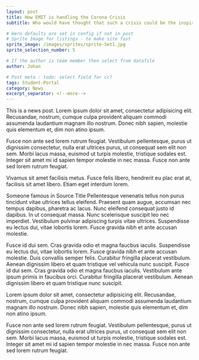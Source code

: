 ```yaml
---
layout: post
title: How EMIT is handling the Corona Crisis
subtitle: Who would have thought that such a crisis could be the inspiration for a highly effective delivery method!

# Hero defaults are set in config if not in post
# Sprite Image for listings - to make site fast
sprite_image: /images/sprites/sprite-Set1.jpg
sprite_selection_number: 5

# If the author is team member then select from datafile
author: Johan

# Post meta : todo: select field for cc?
tags: Student-Portal
category: News
excerpt_separator: <!--more-->
---
```


This is a news post. Lorem ipsum dolor sit amet, consectetur adipisicing elit. Recusandae, nostrum, cumque culpa provident aliquam commodi assumenda laudantium magnam illo nostrum. Donec nibh sapien, molestie quis elementum et, dim non atino ipsum.

Fusce non ante sed lorem rutrum feugiat. Vestibulum pellentesque, purus ut dignissim consectetur, nulla erat ultrices purus, ut consequat sem elit non sem. Morbi lacus massa, euismod ut turpis molestie, tristique sodales est. Integer sit amet mi id sapien tempor molestie in nec massa. Fusce non ante sed lorem rutrum feugiat.

Vivamus sit amet facilisis metus. Fusce felis libero, hendrerit eu plac erat at, facilisis sit amet libero. Etiam eget interdum lorem.

 Someone famous in Source Title
Pellentesque venenatis tellus non purus tincidunt vitae ultrices tellus eleifend. Praesent quam augue, accumsan nec tempus dapibus, pharetra ac lacus. Nunc eleifend consequat justo id dapibus. In ut consequat massa. Nunc scelerisque suscipit leo nec imperdiet. Vestibulum pulvinar adipiscing turpis vitae ultrices. Suspendisse eu lectus dui, vitae lobortis lorem. Fusce gravida nibh et ante accusan molestie.

Fusce id dui sem. Cras gravida odio et magna faucbus iaculis. Suspendisse eu lectus dui, vitae lobortis lorem. Fusce gravida nibh et ante accusan molestie. Duis convallis semper felis. Curabitur fringilla placerat vestibulum. Aenean dignissim libero et quam tristique vel vehicula nunc suscipit. Fusce id dui sem. Cras gravida odio et magna faucbus iaculis. Vestibulum ante ipsum primis in faucibus orci. Curabitur fringilla placerat vestibulum. Aenean dignissim libero et quam tristique nunc suscipit.

Lorem ipsum dolor sit amet, consectetur adipisicing elit. Recusandae, nostrum, cumque culpa provident aliquam commodi assumenda laudantium magnam illo nostrum. Donec nibh sapien, molestie quis elementum et, dim non atino ipsum.

Fusce non ante sed lorem rutrum feugiat. Vestibulum pellentesque, purus ut dignissim consectetur, nulla erat ultrices purus, ut consequat sem elit non sem. Morbi lacus massa, euismod ut turpis molestie, tristique sodales est. Integer sit amet mi id sapien tempor molestie in nec massa. Fusce non ante sed lorem rutrum feugiat.